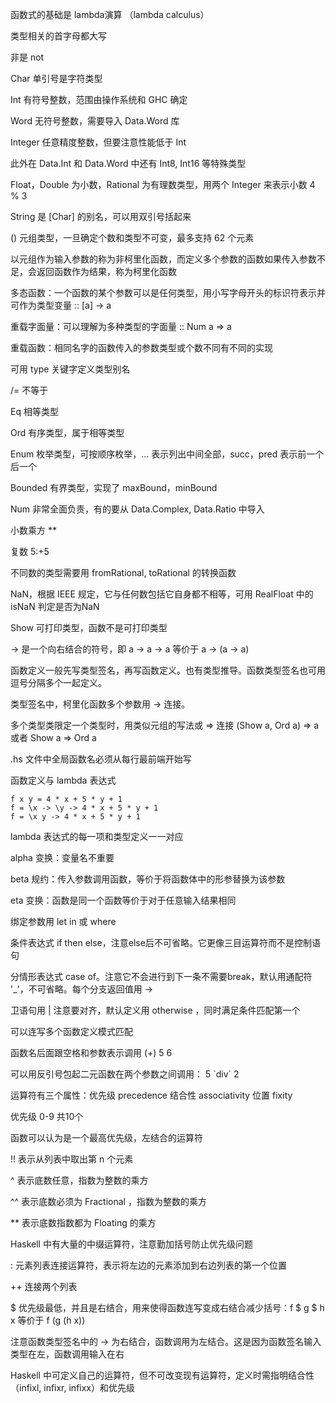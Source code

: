 函数式的基础是 lambda演算 （lambda calculus）

类型相关的首字母都大写

非是 not

Char 单引号是字符类型

Int 有符号整数，范围由操作系统和 GHC 确定

Word 无符号整数，需要导入 Data.Word 库

Integer 任意精度整数，但要注意性能低于 Int

此外在 Data.Int 和 Data.Word 中还有 Int8, Int16 等特殊类型

Float，Double 为小数，Rational 为有理数类型，用两个 Integer 来表示小数 4 % 3

String 是 [Char] 的别名，可以用双引号括起来

() 元组类型，一旦确定个数和类型不可变，最多支持 62 个元素

以元组作为输入参数的称为非柯里化函数，而定义多个参数的函数如果传入参数不足，会返回函数作为结果，称为柯里化函数

多态函数：一个函数的某个参数可以是任何类型，用小写字母开头的标识符表示并可作为类型变量 :: [a] -> a

重载字面量：可以理解为多种类型的字面量 :: Num a => a

重载函数：相同名字的函数传入的参数类型或个数不同有不同的实现

可用 type 关键字定义类型别名

/= 不等于

Eq 相等类型

Ord 有序类型，属于相等类型

Enum 枚举类型，可按顺序枚举，... 表示列出中间全部，succ，pred 表示前一个后一个

Bounded 有界类型，实现了 maxBound，minBound

Num 非常全面负责，有的要从 Data.Complex, Data.Ratio 中导入

小数乘方 \*\*

复数 5:+5

不同数的类型需要用 fromRational, toRational 的转换函数

NaN，根据 IEEE 规定，它与任何数包括它自身都不相等，可用 RealFloat 中的 isNaN 判定是否为NaN

Show 可打印类型，函数不是可打印类型

-> 是一个向右结合的符号，即 a -> a -> a 等价于 a -> (a -> a)

函数定义一般先写类型签名，再写函数定义。也有类型推导。函数类型签名也可用逗号分隔多个一起定义。

类型签名中，柯里化函数多个参数用 -> 连接。

多个类型类限定一个类型时，用类似元组的写法或 => 连接 (Show a, Ord a) => a 或者 Show a => Ord a

.hs 文件中全局函数名必须从每行最前端开始写

函数定义与 lambda 表达式

```
f x y = 4 * x + 5 * y + 1
f = \x -> \y -> 4 * x + 5 * y + 1
f = \x y -> 4 * x + 5 * y + 1
```

lambda 表达式的每一项和类型定义一一对应

alpha 变换：变量名不重要

beta 规约：传入参数调用函数，等价于将函数体中的形参替换为该参数

eta 变换：函数是同一个函数等价于对于任意输入结果相同

绑定参数用 let in 或 where

条件表达式 if then else，注意else后不可省略。它更像三目运算符而不是控制语句

分情形表达式 case of。注意它不会进行到下一条不需要break，默认用通配符 '_'，不可省略。每个分支返回值用 ->

卫语句用 | 注意要对齐，默认定义用 otherwise ，同时满足条件匹配第一个

可以连写多个函数定义模式匹配

函数名后面跟空格和参数表示调用 (+) 5 6

可以用反引号包起二元函数在两个参数之间调用： 5 \`div\` 2

运算符有三个属性：优先级 precedence 结合性 associativity 位置 fixity

优先级 0-9 共10个

函数可以认为是一个最高优先级，左结合的运算符

!! 表示从列表中取出第 n 个元素

^ 表示底数任意，指数为整数的乘方

^^ 表示底数必须为 Fractional ，指数为整数的乘方

** 表示底数指数都为 Floating 的乘方

Haskell 中有大量的中缀运算符，注意勤加括号防止优先级问题

: 元素列表连接运算符，表示将左边的元素添加到右边列表的第一个位置

++ 连接两个列表

\$ 优先级最低，并且是右结合，用来使得函数连写变成右结合减少括号：f \$ g \$ h x 等价于 f (g (h x))

注意函数类型签名中的 -> 为右结合，函数调用为左结合。这是因为函数签名输入类型在左，函数调用输入在右

Haskell 中可定义自己的运算符，但不可改变现有运算符，定义时需指明结合性（infixl, infixr, infixx）和优先级

